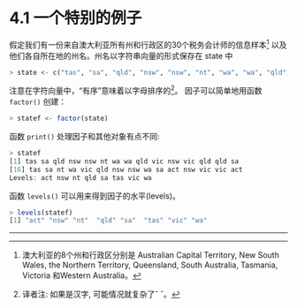 # 4.1 一个特别的例子

假定我们有一份来自澳大利亚所有州和行政区的30个税务会计师的信息样本[^1] 以及他们各自所在地的州名。州名以字符串向量的形式保存在 state 中

```R
> state <- c("tas", "sa", "qld", "nsw", "nsw", "nt", "wa", "wa", "qld", "vic", "nsw", "vic", "qld", "qld", "sa", "tas", "sa", "nt", "wa", "vic", "qld", "nsw", "nsw", "wa", "sa", "act", "nsw", "vic", "vic", "act")
```

注意在字符向量中，“有序”意味着以字母排序的[^2]。 因子可以简单地用函数 `factor()` 创建：

```R
> statef <- factor(state)
```

函数 `print()` 处理因子和其他对象有点不同:

```R
> statef
[1] tas sa qld nsw nsw nt wa wa qld vic nsw vic qld qld sa
[16] tas sa nt wa vic qld nsw nsw wa sa act nsw vic vic act
Levels: act nsw nt qld sa tas vic wa
```

函数 `levels()` 可以用来得到因子的水平(levels)。 

```R
> levels(statef)
[1] "act" "nsw" "nt"  "qld" "sa"  "tas" "vic" "wa"
```





---

[^1]: 澳大利亚的8个州和行政区分别是 Australian Capital Territory, New South Wales, the Northern Territory, Queensland, South Australia, Tasmania, Victoria 和Western Australia。
[^2]: 译者注: 如果是汉字, 可能情况就复杂了ˆ ˆ。